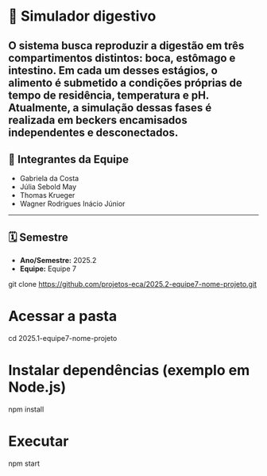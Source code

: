 
# 📌 Simulador digestivo

O sistema busca reproduzir a digestão em três compartimentos distintos: boca, estômago e intestino. Em cada um desses estágios, o alimento é submetido a condições próprias de tempo de residência, temperatura e pH. Atualmente, a simulação dessas fases é realizada em beckers encamisados independentes e desconectados.
---

## 👥 Integrantes da Equipe
- Gabriela da Costa
- Júlia Sebold May
- Thomas Krueger
- Wagner Rodrigues Inácio Júnior

---

## 🗓 Semestre
- **Ano/Semestre:** 2025.2  
- **Equipe:** Equipe 7 


git clone https://github.com/projetos-eca/2025.2-equipe7-nome-projeto.git

# Acessar a pasta
cd 2025.1-equipe7-nome-projeto

# Instalar dependências (exemplo em Node.js)
npm install

# Executar
npm start
